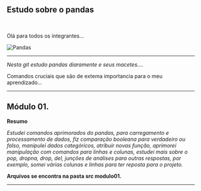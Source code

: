## Estudo sobre o pandas 

<div style="display: inline_block">
<br>
<p>Olá para todos os integrantes...</p>
<img aling="center" alt="Pandas" src='/home/hedris/Área de Trabalho/Pandas-framework/assets/pandas.jpeg'>
</div>

<hr>


*Nesta git estudo pandas diaramente e seus macetes....*


<p>Comandos cruciais que são de extema importancia para o meu aprendizado...</p>

<hr>

## Módulo 01.

**Resumo**

*Estudei comandos aprimorados do pandas, para carregamento e processamento de dados, fiz comparação booleana para verdadeiro  ou  falso, manipulei dados categóricos, atribuir novas função, aprimorei manipulação com comandos para linhas e colunas, estudei mais sobre o pop, dropna, drop, del, junções de análises para outras respostas, por exemplo, somei várias colunas e linhas para ter reposta para o projeto.*

**Arquivos se encontra na pasta src modulo01.**


<hr>